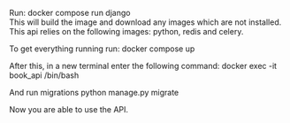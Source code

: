 Run: 
docker compose run django  
This will build the image and download any images which are not installed. This api relies on the following images: python, redis and celery.

To get everything running run:
docker compose up 

After this, in a new terminal enter the following command:
docker exec -it book_api /bin/bash

And run migrations 
python manage.py migrate

Now you are able to use the API. 
